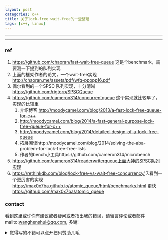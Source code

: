 ```yaml
---
layout: post
categories: c++
title: 关于lock-free wait-free的一些整理
tags: [c++, linux]
---
```


  

---





----

### ref

1. https://github.com/chaoran/fast-wait-free-queue 这是个benchmark，需要测一下提到的队列实现
2. 上面的框架作者的论文，一个wait-free实现 http://chaoran.me/assets/pdf/wfq-ppopp16.pdf
3. 偶尔看到的一个SPSC 队列实现，十分清晰 https://github.com/rigtorp/SPSCQueue
4. https://github.com/cameron314/concurrentqueue 这个实现就比较早了，实现的比较重
   1. 介绍博客 http://moodycamel.com/blog/2013/a-fast-lock-free-queue-for-c++
   2. http://moodycamel.com/blog/2014/a-fast-general-purpose-lock-free-queue-for-c++
   3. http://moodycamel.com/blog/2014/detailed-design-of-a-lock-free-queue
   4. 拓展阅读http://moodycamel.com/blog/2014/solving-the-aba-problem-for-lock-free-free-lists
   5. 作者的bench小工具https://github.com/cameron314/microbench
5. https://github.com/cameron314/readerwriterqueue上面大神的SPSC队列实现
6. https://rethinkdb.com/blog/lock-free-vs-wait-free-concurrency/
7.看到一个更厉害的实现 https://max0x7ba.github.io/atomic_queue/html/benchmarks.html 更快 https://github.com/max0x7ba/atomic_queue

### contact

看到这里或许你有建议或者疑问或者指出我的错误，请留言评论或者邮件mailto:wanghenshui@qq.com, 多谢! 
<details>
<summary>觉得写的不错可以点开扫码赞助几毛</summary>
![微信转账](https://wanghenshui.github.io/assets/wepay.png)
</details>